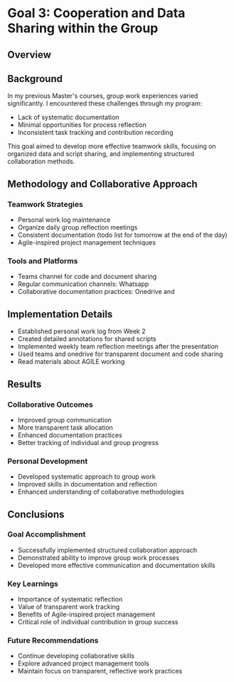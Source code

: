 # Goal 3: Cooperation and Data Sharing within the Group
## Overview


## Background
In my previous Master's courses, group work experiences varied significantly. I encountered these challenges through my program:
- Lack of systematic documentation
- Minimal opportunities for process reflection
- Inconsistent task tracking and contribution recording

This goal aimed to develop more effective teamwork skills, focusing on organized data and script sharing, and implementing structured collaboration methods.

## Methodology and Collaborative Approach
### Teamwork Strategies
- Personal work log maintenance
- Organize daily group reflection meetings
- Consistent documentation (todo list for tomorrow at the end of the day)
- Agile-inspired project management techniques

### Tools and Platforms
- Teams channel for code and document sharing
- Regular communication channels: Whatsapp 
- Collaborative documentation practices: Onedrive and 

## Implementation Details
- Established personal work log from Week 2
- Created detailed annotations for shared scripts
- Implemented weekly team reflection meetings after the presentation
- Used teams and onedrive for transparent document and code sharing
- Read materials about AGILE working

## Results
### Collaborative Outcomes
- Improved group communication
- More transparent task allocation
- Enhanced documentation practices
- Better tracking of individual and group progress

### Personal Development
- Developed systematic approach to group work
- Improved skills in documentation and reflection
- Enhanced understanding of collaborative methodologies

## Conclusions
### Goal Accomplishment
- Successfully implemented structured collaboration approach
- Demonstrated ability to improve group work processes
- Developed more effective communication and documentation skills

### Key Learnings
- Importance of systematic reflection
- Value of transparent work tracking
- Benefits of Agile-inspired project management
- Critical role of individual contribution in group success

### Future Recommendations
- Continue developing collaborative skills
- Explore advanced project management tools
- Maintain focus on transparent, reflective work practices
